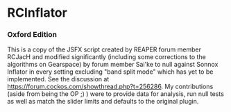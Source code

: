# RCInflator

### Oxford Edition

This is a copy of the JSFX script created by REAPER forum member RCJacH and modified significantly (including some corrections to the algorithms on Gearspace) by forum member Sai'ke to null against Sonnox Inflator in every setting excluding "band split mode" which has yet to be implemented. See the discussion at https://forum.cockos.com/showthread.php?t=256286. My contributions (aside from being the OP ;) ) were to provide data for analysis, run null tests as well as match the slider limits and defaults to the original plugin.
